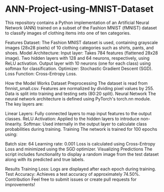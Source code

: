 # ANN-Project-using-MNIST-Dataset

This repository contains a Python implementation of an Artificial Neural Network (ANN) trained on a subset of the Fashion MNIST (fMNIST) dataset to classify images of clothing items into one of ten categories.

Features
Dataset: The Fashion MNIST dataset is used, containing grayscale images (28x28 pixels) of 10 clothing categories such as shirts, pants, and shoes.
Model Architecture:
Input layer: Takes 784 features (flattened 28x28 image).
Two hidden layers with 128 and 64 neurons, respectively, using ReLU activation.
Output layer with 10 neurons (one for each class) using softmax for classification.
Optimizer: Stochastic Gradient Descent (SGD).
Loss Function: Cross-Entropy Loss.

How the Model Works
Dataset Preprocessing
The dataset is read from fmnist_small.csv.
Features are normalized by dividing pixel values by 255.
Data is split into training and testing sets (80:20 split).
Neural Network
The neural network architecture is defined using PyTorch's torch.nn module. The key layers are:

Linear Layers: Fully connected layers to map input features to the output classes.
ReLU Activation: Applied to the hidden layers to introduce non-linearity.
Softmax: Used internally in the output layer to calculate class probabilities during training.
Training
The network is trained for 100 epochs using:

Batch size: 64
Learning rate: 0.001
Loss is calculated using Cross-Entropy Loss and minimized using the SGD optimizer.
Visualizing Predictions
The script includes functionality to display a random image from the test dataset along with its predicted and true labels. 

Results
Training Loss: Logs are displayed after each epoch during training.
Test Accuracy: Achieves a test accuracy of approximately 74.50%.
Contribution
Feel free to submit issues or create pull requests for improvements!
